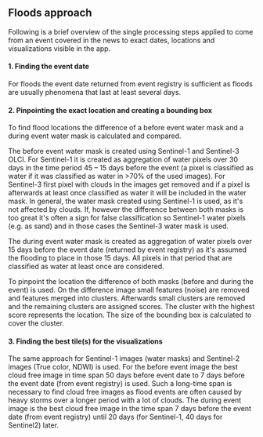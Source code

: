 ## Floods approach
Following is a brief overview of the single processing steps applied to come from an event covered in the news to exact dates, locations and visualizations visible in the app.

#### 1. Finding the event date 
For floods the event date returned from event registry is sufficient as floods are usually phenomena that last at least several days.

#### 2. Pinpointing the exact location and creating a bounding box
To find flood locations the difference of a before event water mask and a during event water mask is calculated and compared.

The before event water mask is created using Sentinel-1 and Sentinel-3 OLCI. For Sentinel-1 it is created as aggregation of water pixels over 30 days in the time period 45 – 15 days before the event (a pixel is classified as water if it was classified as water in >70% of the used images). For Sentinel-3 first pixel with clouds in the images get removed and if a pixel is afterwards at least once classified as water it will be included in the water mask.
In general, the water mask created using Sentinel-1 is used, as it's not affected by clouds. If, however the difference between both masks is too great it's often a sign for false classification so Sentinel-1 water pixels (e.g. as sand) and in those cases the Sentinel-3 water mask is used. 

The during event water mask is created as aggregation of water pixels over 15 days before the event date (returned by event registry) as it's assumed the flooding to place in those 15 days. All pixels in that period that are classified as water at least once are considered. 

To pinpoint the location the difference of both masks (before and during the event) is used. On the difference image small features (noise) are removed and features merged into clusters. Afterwards small clusters are removed and the remaining clusters are assigned scores. The cluster with the highest score represents the location. The size of the bounding box is calculated to cover the cluster.

#### 3. Finding the best tile(s) for the visualizations
The same approach for Sentinel-1 images (water masks) and Sentinel-2 images (True color, NDWI) is used. For the before event image the best cloud free image in time span 50 days before event date to 7 days before the event date (from event registry) is used. Such a long-time span is necessary to find cloud free images as flood events are often caused by heavy storms over a longer period with a lot of clouds. The during event image is the best cloud free image in the time span 7 days before the event date (from event registry) until 20 days (for Sentinel-1, 40 days for Sentinel2) later.